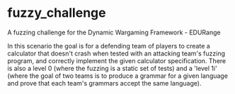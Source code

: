 fuzzy_challenge
===============

A fuzzing challenge for the Dynamic Wargaming Framework - EDURange

In this scenario the goal is for a defending team of players to create a calculator that doesn't crash when tested with an attacking team's fuzzing program, and correctly implement the given calculator specification. There is also a level 0 (where the fuzzing is a static set of tests) and a 'level 1i' (where the goal of two teams is to produce a grammar for a given language and prove that each team's grammars accept the same language).



